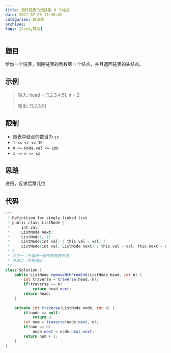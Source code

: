 ```yaml
---
title: 删除链表的倒数第 N 个结点
date: 2021-07-05 17:30:02
categories: 算法题
archives:
tags: [Java,算法]
---
```


## 题目

给你一个链表，删除链表的倒数第 `n` 个结点，并且返回链表的头结点。

## 示例

> 输入: head = [1,2,3,4,5], n = 2
>
> 输出: [1,2,3,5]

<!--more-->

## 限制

- 链表中结点的数目为 `sz`
- `1 <= sz <= 30`
- `0 <= Node.val <= 100`
- `1 <= n <= sz`

## 思路

递归，反求后第几位

## 代码

```java
/**
 * Definition for singly-linked list.
 * public class ListNode {
 *     int val;
 *     ListNode next;
 *     ListNode() {}
 *     ListNode(int val) { this.val = val; }
 *     ListNode(int val, ListNode next) { this.val = val; this.next = next; }
 * }
 * 方法一：先遍历一遍得到链表长度
 * 方法二：用栈弹出
 */
class Solution {
    public ListNode removeNthFromEnd(ListNode head, int n) {
        int traverse = traverse(head, n);
    	if(traverse == n)
    	    return head.next;
    	return head;
    }
    
    private int traverse(ListNode node, int n) {
        if(node == null)
            return 0;
        int num = traverse(node.next, n);
        if(num == n)
            node.next = node.next.next;
        return num + 1;
    }
}
```

